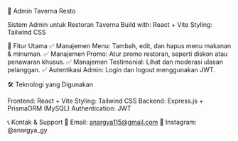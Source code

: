 📌 Admin Taverna Resto

Sistem Admin untuk Restoran Taverna
Build with: React + Vite
Styling: Tailwind CSS

📂 Fitur Utama
✅ Manajemen Menu: Tambah, edit, dan hapus menu makanan & minuman.
✅ Manajemen Promo: Atur promo restoran, seperti diskon atau penawaran khusus.
✅ Manajemen Testimonial: Lihat dan moderasi ulasan pelanggan.
✅ Autentikasi Admin: Login dan logout menggunakan JWT.

🛠 Teknologi yang Digunakan

Frontend: React + Vite
Styling: Tailwind CSS
Backend: Express.js + PrismaORM (MySQL)
Authentication: JWT


📞 Kontak & Support
📧 Email: anargya115@gmail.com
💬 Instagram: @anargya_gy
